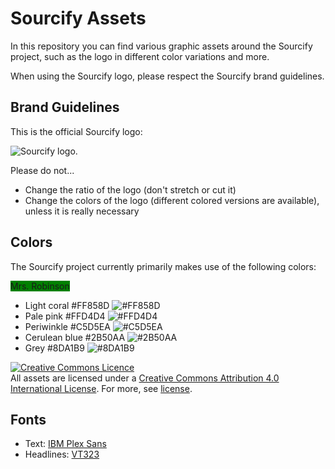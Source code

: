 # Sourcify Assets

In this repository you can find various graphic assets around the Sourcify project, such as the logo in different color variations and more. 

When using the Sourcify logo, please respect the Sourcify brand guidelines.

## Brand Guidelines

This is the official Sourcify logo:

![Sourcify logo](/logo-assets-png/sourcify_blue.png).

Please do not...
- Change the ratio of the logo (don't stretch or cut it)
- Change the colors of the logo (different colored versions are available), unless it is really necessary

## Colors

The Sourcify project currently primarily makes use of the following colors:

 <span style="background-color:green">Mrs. Robinson</span>
 
- Light coral #FF858D ![#FF858D](https://via.placeholder.com/15/FF858D/000000?text=+)
- Pale pink #FFD4D4 ![#FFD4D4](https://via.placeholder.com/15/FFD4D4/000000?text=+)
- Periwinkle #C5D5EA ![#C5D5EA](https://via.placeholder.com/15/C5D5EA/000000?text=+)
- Cerulean blue #2B50AA ![#2B50AA](https://via.placeholder.com/15/2B50AA/000000?text=+)
- Grey #8DA1B9 ![#8DA1B9](https://via.placeholder.com/15/8DA1B9/000000?text=+)
  
<a rel="license" href="http://creativecommons.org/licenses/by/4.0/"><img alt="Creative Commons Licence" style="border-width:0" src="https://i.creativecommons.org/l/by/4.0/88x31.png" /></a><br />All assets are licensed under a <a rel="license" href="http://creativecommons.org/licenses/by/4.0/">Creative Commons Attribution 4.0 International License</a>. For more, see [license](https://github.com/sourcifyeth/assets/tree/master/LICENSE.md).

## Fonts

- Text: [IBM Plex Sans](https://fonts.google.com/specimen/IBM+Plex+Sans)
- Headlines: [VT323](https://fonts.google.com/specimen/VT323)
